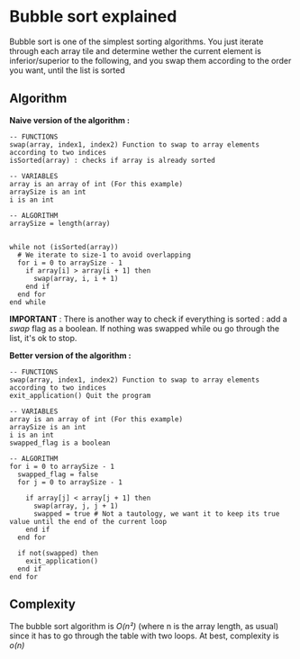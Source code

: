 # Bubble sort explained
Bubble sort is one of the simplest sorting algorithms.
You just iterate through each array tile and determine wether the current element is inferior/superior to the following, and you swap them according to the order you want, until the list is sorted

## Algorithm
__Naive version of the algorithm :__
```
-- FUNCTIONS
swap(array, index1, index2) Function to swap to array elements according to two indices
isSorted(array) : checks if array is already sorted

-- VARIABLES
array is an array of int (For this example)
arraySize is an int
i is an int

-- ALGORITHM
arraySize = length(array)


while not (isSorted(array))
  # We iterate to size-1 to avoid overlapping
  for i = 0 to arraySize - 1
    if array[i] > array[i + 1] then
      swap(array, i, i + 1)
    end if
  end for
end while
```

**IMPORTANT** :
There is another way to check if everything is sorted : add a *swap* flag as a boolean. If nothing was swapped while ou go through the list, it's ok to stop.

__Better version of the algorithm :__

```
-- FUNCTIONS
swap(array, index1, index2) Function to swap to array elements according to two indices
exit_application() Quit the program

-- VARIABLES
array is an array of int (For this example)
arraySize is an int
i is an int
swapped_flag is a boolean

-- ALGORITHM
for i = 0 to arraySize - 1
  swapped_flag = false
  for j = 0 to arraySize - 1

    if array[j] < array[j + 1] then
      swap(array, j, j + 1)
      swapped = true # Not a tautology, we want it to keep its true value until the end of the current loop
    end if
  end for

  if not(swapped) then
    exit_application()
  end if
end for

```

## Complexity
The bubble sort algorithm is *O(n²)* (where n is the array length, as usual) since it has to go through the table with two loops.
At best, complexity is *o(n)*
